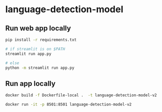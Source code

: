 # language-detection-model

## Run web app locally
```bash
pip install -r requirements.txt

# if streamlit is on $PATH
streamlit run app.py  

# else
python -m streamlit run app.py
```

## Run app locally
```bash
docker build -f Dockerfile-local .  -t language-detection-model-v2 

docker run -it -p 8501:8501 language-detection-model-v2
```